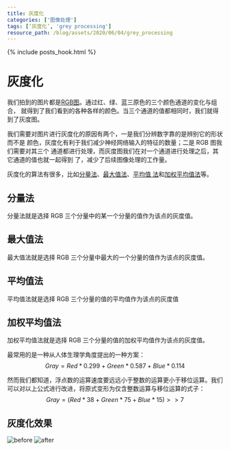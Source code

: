 ```yaml
---
title: 灰度化
categories: ['图像处理']
tags: [‘灰度化’, 'grey processing']
resource_path: /blog/assets/2020/06/04/grey_processing
---
```


{% include posts_hook.html %}

灰度化
===

我们拍到的图片都是[RGB图]()。通过红、绿、蓝三原色的三个颜色通道的变化与组合，
就得到了我们看到的各种各样的颜色。当三个通道的值都相同时，我们就得到了灰度图。  

我们需要对图片进行灰度化的原因有两个，一是我们分辨数字靠的是辨别它的形状而不是
颜色，灰度化有利于我们减少神经网络输入的特征的数量；二是 RGB 图我们需要对其三个
通道都进行处理，而灰度图我们在对一个通道进行处理之后，其它通道的值也就一起得到
了，减少了后续图像处理的工作量。  

灰度化的算法有很多，比如[分量法](#分量法)、[最大值法](#最大值法)、[平均值
法](#平均值法)和[加权平均值法](#加权平均值法)等。

分量法
---
分量法就是选择 RGB 三个分量中的某一个分量的值作为该点的灰度值。

最大值法
---
最大值法就是选择 RGB 三个分量中最大的一个分量的值作为该点的灰度值。

平均值法
---
平均值法就是选择 RGB 三个分量的值的平均值作为该点的灰度值

加权平均值法
---
加权平均值法就是选择 RGB 三个分量的值的加权平均值作为该点的灰度值。  

最常用的是一种从人体生理学角度提出的一种方案：  
$$ Gray = Red*0.299 + Green*0.587 + Blue*0.114 $$  

然而我们都知道，浮点数的运算速度要远远小于整数的运算更小于移位运算。我们可以对以上公式进行改进，将原式变形为仅含整数运算与移位运算的式子：  
$$ Gray = (Red*38 + Green*75 +Blue*15) >> 7 $$  

灰度化效果
---
![before]({{page.resource_path}}/before.png)
![after]({{page.resource_path}}/after.png)


